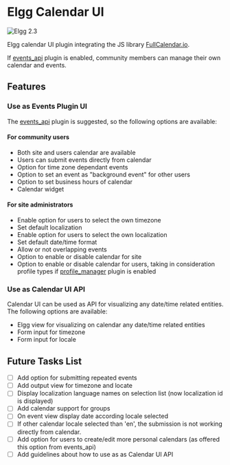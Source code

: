 Elgg Calendar UI
================

![Elgg 2.3](https://img.shields.io/badge/Elgg-2.3-orange.svg?style=flat-square)

Elgg calendar UI plugin integrating the JS library [FullCalendar.io](https://fullcalendar.io/).

If [events_api](https://github.com/arckinteractive/events_api) plugin is enabled, community members can manage their own calendar and events.

## Features

### Use as Events Plugin UI

The [events_api](https://github.com/arckinteractive/events_api) plugin is suggested, so the following options are available:

#### For community users

- Both site and users calendar are available
- Users can submit events directly from calendar
- Option for time zone dependant events
- Option to set an event as "background event" for other users 
- Option to set business hours of calendar 
- Calendar widget

#### For site administrators

- Enable option for users to select the own timezone 
- Set default localization
- Enable option for users to select the own localization
- Set default date/time format
- Allow or not overlapping events
- Option to enable or disable calendar for site
- Option to enable or disable calendar for users, taking in consideration profile types if [profile_manager](https://github.com/ColdTrick/profile_manager) plugin is enabled

### Use as Calendar UI API 

Calendar UI can be used as API for visualizing any date/time related entities. The following options are available:
- Elgg view for visualizing on calendar any date/time related entities
- Form input for timezone
- Form input for locale

## Future Tasks List

- [ ] Add option for submitting repeated events
- [ ] Add output view for timezone and locate
- [ ] Display localization language names on selection list (now localization id is displayed)
- [ ] Add calendar support for groups
- [ ] On event view display date according locale selected
- [ ] If other calendar locale selected than 'en', the submission is not working directly from calendar.
- [ ] Add option for users to create/edit more personal calendars (as offered this option from events_api)
- [ ] Add guidelines about how to use as as Calendar UI API 
